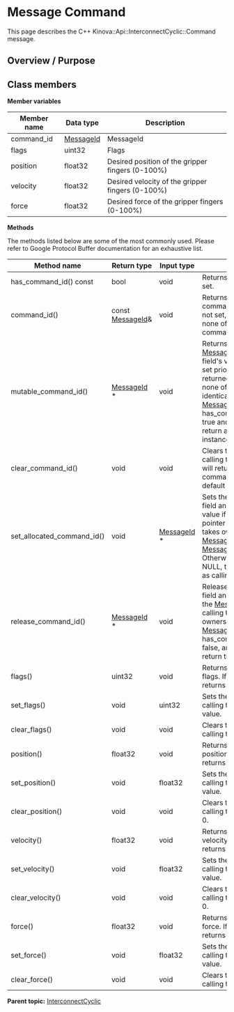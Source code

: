 # Message Command

This page describes the C++ Kinova::Api::InterconnectCyclic::Command message.

## Overview / Purpose

## Class members

 **Member variables** 

|Member name|Data type|Description|
|-----------|---------|-----------|
|command\_id| [MessageId](msg_InterconnectCyclic_MessageId.md#)|MessageId|
|flags|uint32|Flags|
|position|float32|Desired position of the gripper fingers \(0-100%\)|
|velocity|float32|Desired velocity of the gripper fingers \(0-100%\)|
|force|float32|Desired force of the gripper fingers \(0-100%\)|

 **Methods** 

The methods listed below are some of the most commonly used. Please refer to Google Protocol Buffer documentation for an exhaustive list.

|Method name|Return type|Input type|Description|
|-----------|-----------|----------|-----------|
|has\_command\_id\(\) const|bool|void|Returns true if command\_id is set.|
|command\_id\(\)|const [MessageId](msg_InterconnectCyclic_MessageId.md#)&|void|Returns the current value of command\_id. If command\_id is not set, returns a [MessageId](msg_InterconnectCyclic_MessageId.md#) with none of its fields set \(possibly command\_id::default\_instance\(\)\).|
|mutable\_command\_id\(\)| [MessageId](msg_InterconnectCyclic_MessageId.md#) \*|void|Returns a pointer to the mutable [MessageId](msg_InterconnectCyclic_MessageId.md#) object that stores the field's value. If the field was not set prior to the call, then the returned [MessageId](msg_InterconnectCyclic_MessageId.md#) will have none of its fields set \(i.e. it will be identical to a newly-allocated [MessageId](msg_InterconnectCyclic_MessageId.md#)\). After calling this, has\_command\_id\(\) will return true and command\_id\(\) will return a reference to the same instance of [MessageId](msg_InterconnectCyclic_MessageId.md#).|
|clear\_command\_id\(\)|void|void|Clears the value of the field. After calling this, has\_command\_id\(\) will return false and command\_id\(\) will return the default value.|
|set\_allocated\_command\_id\(\)|void| [MessageId](msg_InterconnectCyclic_MessageId.md#) \*|Sets the [MessageId](msg_InterconnectCyclic_MessageId.md#) object to the field and frees the previous field value if it exists. If the [MessageId](msg_InterconnectCyclic_MessageId.md#) pointer is not NULL, the message takes ownership of the allocated [MessageId](msg_InterconnectCyclic_MessageId.md#) object and has\_ [MessageId](msg_InterconnectCyclic_MessageId.md#)\(\) will return true. Otherwise, if the command\_id is NULL, the behavior is the same as calling clear\_command\_id\(\).|
|release\_command\_id\(\)| [MessageId](msg_InterconnectCyclic_MessageId.md#) \*|void|Releases the ownership of the field and returns the pointer of the [MessageId](msg_InterconnectCyclic_MessageId.md#) object. After calling this, caller takes the ownership of the allocated [MessageId](msg_InterconnectCyclic_MessageId.md#) object, has\_command\_id\(\) will return false, and command\_id\(\) will return the default value.|
|flags\(\)|uint32|void|Returns the current value of flags. If the flags is not set, returns 0.|
|set\_flags\(\)|void|uint32|Sets the value of flags. After calling this, flags\(\) will return value.|
|clear\_flags\(\)|void|void|Clears the value of flags. After calling this, flags\(\) will return 0.|
|position\(\)|float32|void|Returns the current value of position. If the position is not set, returns 0.|
|set\_position\(\)|void|float32|Sets the value of position. After calling this, position\(\) will return value.|
|clear\_position\(\)|void|void|Clears the value of position. After calling this, position\(\) will return 0.|
|velocity\(\)|float32|void|Returns the current value of velocity. If the velocity is not set, returns 0.|
|set\_velocity\(\)|void|float32|Sets the value of velocity. After calling this, velocity\(\) will return value.|
|clear\_velocity\(\)|void|void|Clears the value of velocity. After calling this, velocity\(\) will return 0.|
|force\(\)|float32|void|Returns the current value of force. If the force is not set, returns 0.|
|set\_force\(\)|void|float32|Sets the value of force. After calling this, force\(\) will return value.|
|clear\_force\(\)|void|void|Clears the value of force. After calling this, force\(\) will return 0.|

**Parent topic:** [InterconnectCyclic](../references/summary_InterconnectCyclic.md)

